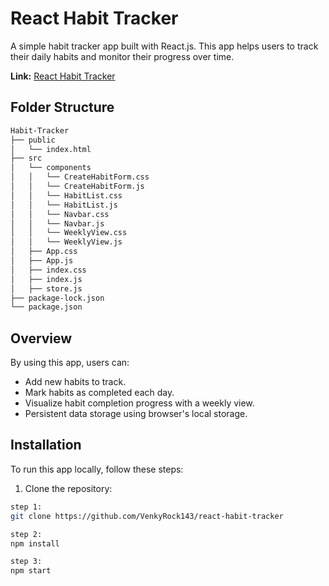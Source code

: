 # React Habit Tracker

A simple habit tracker app built with React.js. This app helps users to track their daily habits and monitor their progress over time.

**Link:** [React Habit Tracker](https://reactjs-habit-tracker.netlify.app/)

## Folder Structure

```sh
Habit-Tracker
├── public
│   └── index.html
├── src
│   └── components
│   │   └── CreateHabitForm.css
│   │   └── CreateHabitForm.js
│   │   └── HabitList.css
│   │   └── HabitList.js
│   │   └── Navbar.css
│   │   └── Navbar.js
│   │   └── WeeklyView.css
│   │   └── WeeklyView.js
│   ├── App.css
│   ├── App.js
│   ├── index.css
│   ├── index.js
│   ├── store.js
├── package-lock.json
└── package.json
```


## Overview

By using this app, users can:

- Add new habits to track.
- Mark habits as completed each day.
- Visualize habit completion progress with a weekly view.
- Persistent data storage using browser's local storage.

## Installation

To run this app locally, follow these steps:

1. Clone the repository:

```bash
step 1:
git clone https://github.com/VenkyRock143/react-habit-tracker

step 2:
npm install

step 3:
npm start
